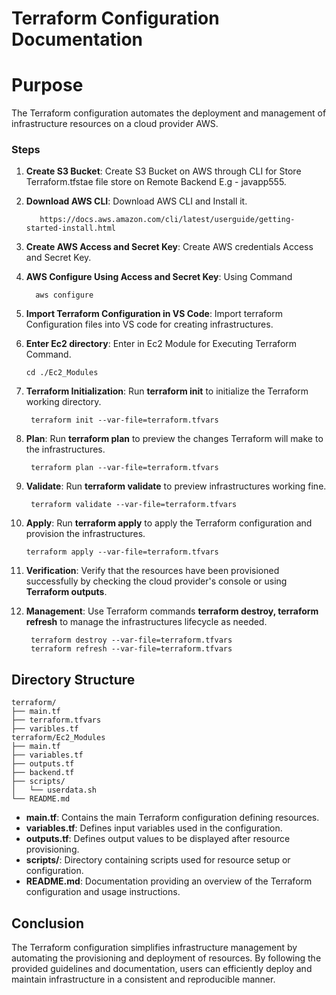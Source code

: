 # Terraform Configuration Documentation

# Purpose

The Terraform configuration automates the deployment and management of infrastructure resources on a cloud provider AWS.


### Steps

1. **Create S3 Bucket**: Create S3 Bucket on AWS through CLI for Store Terraform.tfstae file store on Remote Backend E.g - javapp555.

2. **Download AWS CLI**:        Download AWS CLI and Install it.

          https://docs.aws.amazon.com/cli/latest/userguide/getting-started-install.html
   
3. **Create AWS Access and Secret Key**: Create AWS credentials Access and Secret Key.


4. **AWS Configure Using Access and Secret Key**: Using Command
  
         aws configure
   
5. **Import Terraform Configuration in VS Code**: Import terraform Configuration files into VS code for creating infrastructures.


6. **Enter Ec2 directory**: Enter in Ec2 Module for Executing Terraform Command.

       cd ./Ec2_Modules
   
7. **Terraform Initialization**: Run **terraform init** to initialize the Terraform working directory.

        terraform init --var-file=terraform.tfvars
   
8. **Plan**: Run **terraform plan** to preview the changes Terraform will make to the infrastructures.

        terraform plan --var-file=terraform.tfvars
    
9. **Validate**: Run **terraform validate** to preview infrastructures working fine.

        terraform validate --var-file=terraform.tfvars
    
10. **Apply**: Run **terraform apply** to apply the Terraform configuration and provision the infrastructures.

        terraform apply --var-file=terraform.tfvars
   
11. **Verification**: Verify that the resources have been provisioned successfully by checking the cloud provider's console or using **Terraform outputs**.
    
12. **Management**: Use Terraform commands **terraform destroy, terraform refresh** to manage the infrastructures lifecycle as needed.

         terraform destroy --var-file=terraform.tfvars
         terraform refresh --var-file=terraform.tfvars



## Directory Structure

```
terraform/
├── main.tf
├── terraform.tfvars
├── varibles.tf
terraform/Ec2_Modules
├── main.tf
├── variables.tf
├── outputs.tf
├── backend.tf
├── scripts/
│   └── userdata.sh
└── README.md
```

- **main.tf**: Contains the main Terraform configuration defining resources.
- **variables.tf**: Defines input variables used in the configuration.
- **outputs.tf**: Defines output values to be displayed after resource provisioning.
- **scripts/**: Directory containing scripts used for resource setup or configuration.
- **README.md**: Documentation providing an overview of the Terraform configuration and usage instructions.


## Conclusion

The Terraform configuration simplifies infrastructure management by automating the provisioning and deployment of resources. By following the provided guidelines and documentation, users can efficiently deploy and maintain infrastructure in a consistent and reproducible manner.


